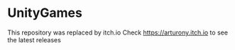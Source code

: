 # UnityGames
This repository was replaced by itch.io
Check https://arturony.itch.io to see the latest releases
